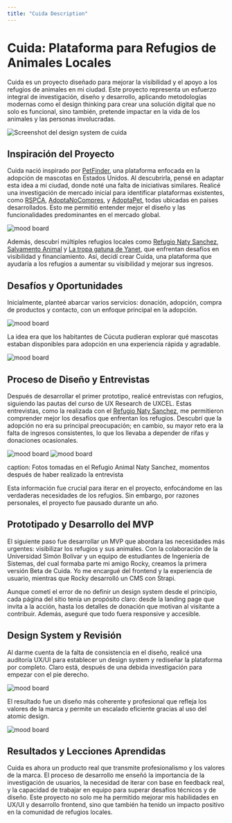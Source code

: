 ```yaml
---
title: "Cuida Description"
---
```


# Cuida: Plataforma para Refugios de Animales Locales

Cuida es un proyecto diseñado para mejorar la visibilidad y el apoyo a los refugios de animales en mi ciudad. Este proyecto representa un esfuerzo integral de investigación, diseño y desarrollo, aplicando metodologías modernas como el design thinking para crear una solución digital que no solo es funcional, sino también, pretende impactar en la vida de los animales y las personas involucradas.

![Screenshot del design system de cuida](../../../public/images/Pasted_image_20240813152339.png)

## Inspiración del Proyecto

Cuida nació inspirado por [PetFinder](https://www.petfinder.com/), una plataforma enfocada en la adopción de mascotas en Estados Unidos. Al descubrirla, pensé en adaptar esta idea a mi ciudad, donde noté una falta de iniciativas similares. Realicé una investigación de mercado inicial para identificar plataformas existentes, como [RSPCA](https://www.adoptapet.com.au/), [AdoptaNoCompres](https://www.adoptanocompres.org/conocelos-aqui/), y [AdoptaPet](https://www.adoptapet.com.au/), todas ubicadas en países desarrollados. Esto me permitió entender mejor el diseño y las funcionalidades predominantes en el mercado global.

![mood board](../../../public/images/Pasted%20image%2020240812152310.png)

Además, descubrí múltiples refugios locales como [Refugio Naty Sanchez](https://www.instagram.com/refugioanimalnattysanchez/), [Salvamento Animal](https://www.instagram.com/salvamento_ventadegaraje/) y [La tropa gatuna de Yanet](https://www.instagram.com/latropagatunadeyane/), que enfrentan desafíos en visibilidad y financiamiento. Así, decidí crear Cuida, una plataforma que ayudaría a los refugios a aumentar su visibilidad y mejorar sus ingresos.

## Desafíos y Oportunidades

Inicialmente, planteé abarcar varios servicios: donación, adopción, compra de productos y contacto, con un enfoque principal en la adopción.

![mood board](../../../public/images/Pasted%20image%2020240812144857.png)

La idea era que los habitantes de Cúcuta pudieran explorar qué mascotas estaban disponibles para adopción en una experiencia rápida y agradable.

![mood board](../../../public/images/Pasted%20image%2020240812145138.png)

## Proceso de Diseño y Entrevistas

Después de desarrollar el primer prototipo, realicé entrevistas con refugios, siguiendo las pautas del curso de UX Research de UXCEL. Estas entrevistas, como la realizada con el [Refugio Naty Sanchez](https://www.instagram.com/refugioanimalnattysanchez/), me permitieron comprender mejor los desafíos que enfrentan los refugios. Descubrí que la adopción no era su principal preocupación; en cambio, su mayor reto era la falta de ingresos consistentes, lo que los llevaba a depender de rifas y donaciones ocasionales.

![mood board](../../../public/images/Pasted%20image%2020240813154634.png)
![mood board](../../../public/images/Pasted%20image%2020240813154702.png)

caption: Fotos tomadas en el Refugio Animal Naty Sanchez, momentos después de haber realizado la entrevista

Esta información fue crucial para iterar en el proyecto, enfocándome en las verdaderas necesidades de los refugios. Sin embargo, por razones personales, el proyecto fue pausado durante un año.

## Prototipado y Desarrollo del MVP

El siguiente paso fue desarrollar un MVP que abordara las necesidades más urgentes: visibilizar los refugios y sus animales. Con la colaboración de la Universidad Simón Bolívar y un equipo de estudiantes de Ingeniería de Sistemas, del cual formaba parte mi amigo Rocky, creamos la primera versión Beta de Cuida. Yo me encargué del frontend y la experiencia de usuario, mientras que Rocky desarrolló un CMS con Strapi.

Aunque cometí el error de no definir un design system desde el principio, cada página del sitio tenía un propósito claro: desde la landing page que invita a la acción, hasta los detalles de donación que motivan al visitante a contribuir. Además, aseguré que todo fuera responsive y accesible.

## Design System y Revisión

Al darme cuenta de la falta de consistencia en el diseño, realicé una auditoría UX/UI para establecer un design system y rediseñar la plataforma por completo. Claro está, después de una debida investigación para empezar con el pie derecho.

![mood board](../../../public/images/Pasted%20image%2020240813152004.png)

El resultado fue un diseño más coherente y profesional que refleja los valores de la marca y permite un escalado eficiente gracias al uso del atomic design.

![mood board](../../../public/images/Pasted%20image%2020240813152339.png)

## Resultados y Lecciones Aprendidas

Cuida es ahora un producto real que transmite profesionalismo y los valores de la marca. El proceso de desarrollo me enseñó la importancia de la investigación de usuarios, la necesidad de iterar con base en feedback real, y la capacidad de trabajar en equipo para superar desafíos técnicos y de diseño. Este proyecto no solo me ha permitido mejorar mis habilidades en UX/UI y desarrollo frontend, sino que también ha tenido un impacto positivo en la comunidad de refugios locales.
